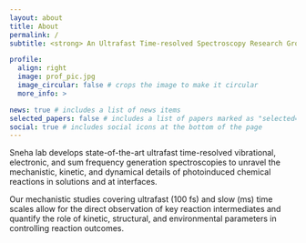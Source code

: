 ```yaml
---
layout: about
title: About
permalink: /
subtitle: <strong> An Ultrafast Time-resolved Spectroscopy Research Group at Dartmouth College</strong>

profile:
  align: right
  image: prof_pic.jpg
  image_circular: false # crops the image to make it circular
  more_info: >

news: true # includes a list of news items
selected_papers: false # includes a list of papers marked as "selected={true}"
social: true # includes social icons at the bottom of the page
---
```


Sneha lab develops state-of-the-art ultrafast time-resolved vibrational, electronic, and sum frequency generation spectroscopies to unravel the mechanistic, kinetic, and dynamical details of photoinduced chemical reactions in solutions and at interfaces.

Our mechanistic studies covering ultrafast (100 fs) and slow (ms) time scales allow for the direct observation of key reaction intermediates and quantify the role of kinetic, structural, and environmental parameters in controlling reaction outcomes.
